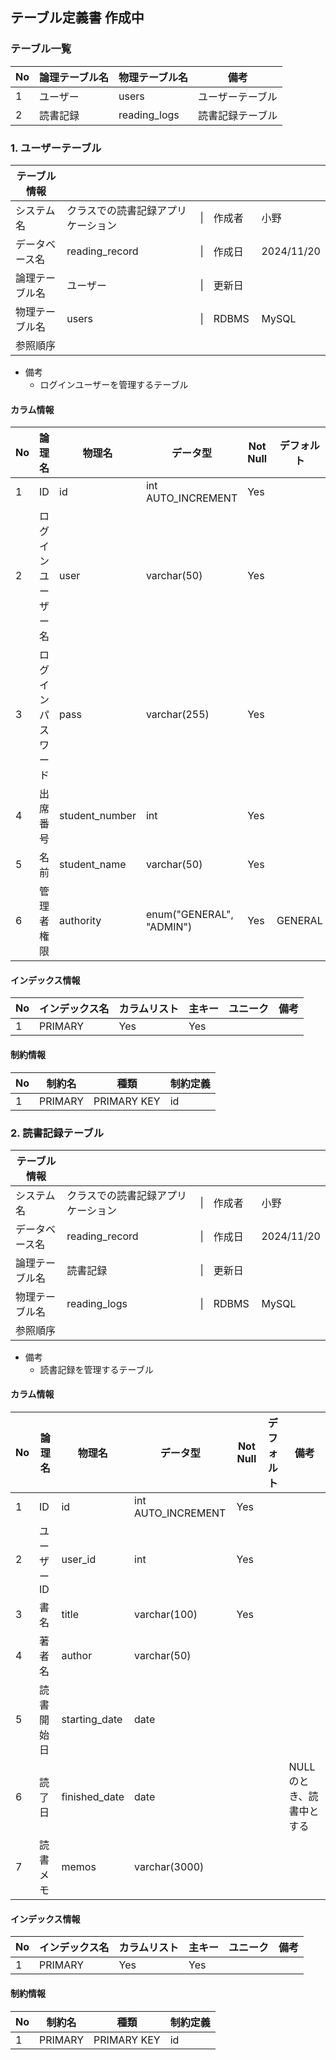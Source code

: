 ## テーブル定義書 作成中
### テーブル一覧
| No     | 論理テーブル名 | 物理テーブル名 | 備考 |
|------|-------------|--------------|-------------|
| 1 | ユーザー     | users   | ユーザーテーブル |
| 2 | 読書記録 | reading_logs   |読書記録テーブル |


### 1. ユーザーテーブル

|テーブル情報|||||
|-------- | ---------------------------| --- | -------- | ----- |
|システム名 | クラスでの読書記録アプリケーション |\||作成者 | 小野 |
|データベース名 | reading_record |\||作成日 | 2024/11/20 |
| 論理テーブル名 | ユーザー |\|| 更新日　| |
| 物理テーブル名 |  users |\|| RDBMS | MySQL |
|参照順序 ||||
- 備考
    - ログインユーザーを管理するテーブル

#### カラム情報
|No | 論理名 | 物理名 | データ型 | Not Null | デフォルト | 備考 |
| --- | ------ | ------ |----- |-----------|------------|--------------|
|1|ID |id | int AUTO_INCREMENT | Yes| | |
|2| ログインユーザー名 | user | varchar(50) | Yes | | |
|3| ログインパスワード | pass | varchar(255) | Yes | | |
|4| 出席番号 | student_number | int | Yes | | |
|5| 名前 | student_name | varchar(50) | Yes | | |
|6| 管理者権限 | authority | enum("GENERAL", "ADMIN") | Yes | GENERAL | "GENERAL"が生徒, "ADMIN"が教師 |

#### インデックス情報
|No|インデックス名|カラムリスト|主キー|ユニーク|備考|
|-----|--------------|----------|-----------|----------|--------|
|1 | PRIMARY | Yes| Yes||

#### 制約情報
|No| 制約名 | 種類| 制約定義 |
|---| --------- | ------- | -----|
|1 | PRIMARY | PRIMARY KEY|id|

### 2. 読書記録テーブル
|テーブル情報|||||
|-------- | ---------------------------| --- | -------- | ----- |
|システム名 | クラスでの読書記録アプリケーション |\||作成者 | 小野 |
|データベース名 | reading_record |\||作成日 | 2024/11/20 |
| 論理テーブル名 | 読書記録 |\|| 更新日　| |
| 物理テーブル名 |  reading_logs |\|| RDBMS | MySQL |
|参照順序 ||||
- 備考
    - 読書記録を管理するテーブル

#### カラム情報
|No | 論理名 | 物理名 | データ型 | Not Null | デフォルト | 備考 |
| --- | ------ | ------ |----- |-----------|------------|--------------|
|1|ID |id | int AUTO_INCREMENT | Yes| | |
|2| ユーザーID | user_id | int | Yes | | |
|3| 書名 | title | varchar(100) | Yes | | |
|4| 著者名 | author | varchar(50) |  | | |
|5| 読書開始日 | starting_date | date |  | | |
|6| 読了日 | finished_date | date | | | NULLのとき、読書中とする|
|7| 読書メモ | memos | varchar(3000) | | | |

#### インデックス情報
|No|インデックス名|カラムリスト|主キー|ユニーク|備考|
|-----|--------------|----------|-----------|----------|--------|
|1 | PRIMARY | Yes| Yes||

#### 制約情報
|No| 制約名 | 種類| 制約定義 |
|---| --------- | ------- | -----|
|1 | PRIMARY | PRIMARY KEY|id|


